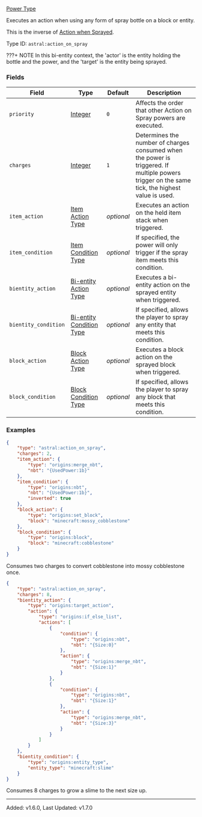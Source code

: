 [Power Type](https://origins.readthedocs.io/en/1.10.0/types/power_types/)

Executes an action when using any form of spray bottle on a block or entity.

This is the inverse of [Action when Sprayed](action_when_sprayed.md).

Type ID: `astral:action_on_spray`

???+ NOTE
    In this bi-entity context, the 'actor' is the entity holding the bottle and the power, and the 'target' is the entity being sprayed.

### Fields

| Field                | Type                                                                                                 | Default    | Description                                                                                                                                    |
| -------------------- | ---------------------------------------------------------------------------------------------------- | ---------- | ---------------------------------------------------------------------------------------------------------------------------------------------- |
| `priority`           | [Integer](https://origins.readthedocs.io/en/1.10.0/types/data_types/integer/)                        | `0`        | Affects the order that other Action on Spray powers are executed.                                                                              |
| `charges`            | [Integer](https://origins.readthedocs.io/en/1.10.0/types/data_types/integer/)                        | `1`        | Determines the number of charges consumed when the power is triggered. If multiple powers trigger on the same tick, the highest value is used. |
| `item_action`        | [Item Action Type]((https://origins.readthedocs.io/en/1.10.0/types/item_action_types/))              | *optional* | Executes an action on the held item stack when triggered.                                                                                      |
| `item_condition`     | [Item Condition Type](https://origins.readthedocs.io/en/1.10.0/types/item_condition_types/)          | *optional* | If specified, the power will only trigger if the spray item meets this condition.                                                              |
| `bientity_action`    | [Bi-entity Action Type](https://origins.readthedocs.io/en/1.10.0/types/bientity_action_types/)       | *optional* | Executes a bi-entity action on the sprayed entity when triggered.                                                                              |
| `bientity_condition` | [Bi-entity Condition Type](https://origins.readthedocs.io/en/1.10.0/types/bientity_condition_types/) | *optional* | If specified, allows the player to spray any entity that meets this condition.                                                                 |
| `block_action`       | [Block Action Type]((https://origins.readthedocs.io/en/1.10.0/types/block_action_types/))            | *optional* | Executes a block action on the sprayed block when triggered.                                                                                   |
| `block_condition`    | [Block Condition Type](https://origins.readthedocs.io/en/1.10.0/types/block_condition_types/)        | *optional* | If specified, allows the player to spray any block that meets this condition.                                                                  |

### Examples

```json
{
    "type": "astral:action_on_spray",
    "charges": 2,
    "item_action": {
        "type": "origins:merge_nbt",
        "nbt": "{UsedPower:1b}"
    },
    "item_condition": {
        "type": "origins:nbt",
        "nbt": "{UsedPower:1b}",
        "inverted": true
    },
    "block_action": {
        "type": "origins:set_block",
        "block": "minecraft:mossy_cobblestone"
    },
    "block_condition": {
        "type": "origins:block",
        "block": "minecraft:cobblestone"
    }
}
```

Consumes two charges to convert cobblestone into mossy cobblestone once.

```json
{
    "type": "astral:action_on_spray",
    "charges": 8,
    "bientity_action": {
        "type": "origins:target_action",
        "action": {
            "type": "origins:if_else_list",
            "actions": [
                {
                    "condition": {
                        "type": "origins:nbt",
                        "nbt": "{Size:0}"
                    },
                    "action": {
                        "type": "origins:merge_nbt",
                        "nbt": "{Size:1}"
                    }
                },
                {
                    "condition": {
                        "type": "origins:nbt",
                        "nbt": "{Size:1}"
                    },
                    "action": {
                        "type": "origins:merge_nbt",
                        "nbt": "{Size:3}"
                    }
                }
            ]
        }
    },
    "bientity_condition": {
        "type": "origins:entity_type",
        "entity_type": "minecraft:slime"
    }
}
```

Consumes 8 charges to grow a slime to the next size up.

---

Added: v1.6.0, Last Updated: v1.7.0